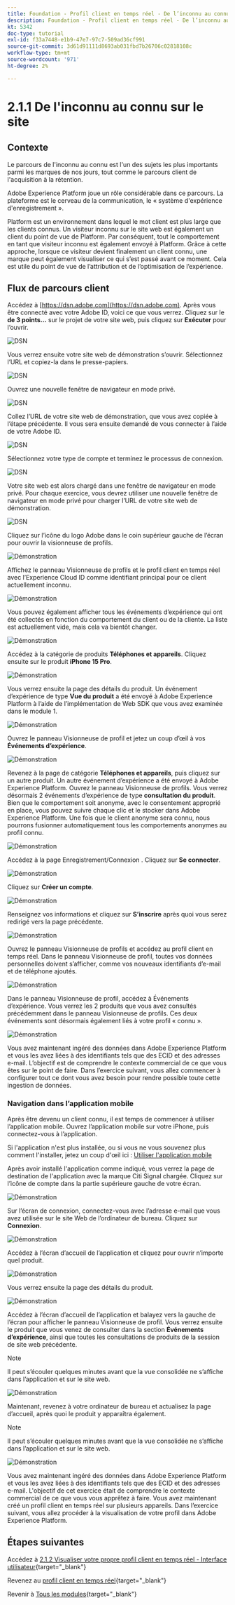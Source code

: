 ```yaml
---
title: Foundation - Profil client en temps réel - De l’inconnu au connu sur le site web
description: Foundation - Profil client en temps réel - De l’inconnu au connu sur le site web
kt: 5342
doc-type: tutorial
exl-id: f33a7448-e1b9-47e7-97c7-509ad36cf991
source-git-commit: 3d61d91111d8693ab031fbd7b26706c02818108c
workflow-type: tm+mt
source-wordcount: '971'
ht-degree: 2%

---
```


# 2.1.1 De l&#39;inconnu au connu sur le site

## Contexte

Le parcours de l&#39;inconnu au connu est l&#39;un des sujets les plus importants parmi les marques de nos jours, tout comme le parcours client de l&#39;acquisition à la rétention.

Adobe Experience Platform joue un rôle considérable dans ce parcours. La plateforme est le cerveau de la communication, le « système d&#39;expérience d&#39;enregistrement ».

Platform est un environnement dans lequel le mot client est plus large que les clients connus. Un visiteur inconnu sur le site web est également un client du point de vue de Platform. Par conséquent, tout le comportement en tant que visiteur inconnu est également envoyé à Platform. Grâce à cette approche, lorsque ce visiteur devient finalement un client connu, une marque peut également visualiser ce qui s’est passé avant ce moment. Cela est utile du point de vue de l’attribution et de l’optimisation de l’expérience.

## Flux de parcours client

Accédez à [https://dsn.adobe.com](https://dsn.adobe.com). Après vous être connecté avec votre Adobe ID, voici ce que vous verrez. Cliquez sur le **de 3 points...** sur le projet de votre site web, puis cliquez sur **Exécuter** pour l’ouvrir.

![DSN ](./../../datacollection/dc1.1/images/web8.png)

Vous verrez ensuite votre site web de démonstration s’ouvrir. Sélectionnez l’URL et copiez-la dans le presse-papiers.

![DSN ](../../../getting-started/gettingstarted/images/web3.png)

Ouvrez une nouvelle fenêtre de navigateur en mode privé.

![DSN ](../../../getting-started/gettingstarted/images/web4.png)

Collez l’URL de votre site web de démonstration, que vous avez copiée à l’étape précédente. Il vous sera ensuite demandé de vous connecter à l’aide de votre Adobe ID.

![DSN ](../../../getting-started/gettingstarted/images/web5.png)

Sélectionnez votre type de compte et terminez le processus de connexion.

![DSN ](../../../getting-started/gettingstarted/images/web6.png)

Votre site web est alors chargé dans une fenêtre de navigateur en mode privé. Pour chaque exercice, vous devrez utiliser une nouvelle fenêtre de navigateur en mode privé pour charger l’URL de votre site web de démonstration.

![DSN ](../../../getting-started/gettingstarted/images/web7.png)

Cliquez sur l’icône du logo Adobe dans le coin supérieur gauche de l’écran pour ouvrir la visionneuse de profils.

![Démonstration](../../datacollection/dc1.2/images/pv1.png)

Affichez le panneau Visionneuse de profils et le profil client en temps réel avec l’Experience Cloud ID **&#x200B;**&#x200B;comme identifiant principal pour ce client actuellement inconnu.

![Démonstration](../../datacollection/dc1.2/images/pv2.png)

Vous pouvez également afficher tous les événements d’expérience qui ont été collectés en fonction du comportement du client ou de la cliente. La liste est actuellement vide, mais cela va bientôt changer.

![Démonstration](../../datacollection/dc1.2/images/pv3.png)

Accédez à la catégorie de produits **Téléphones et appareils**. Cliquez ensuite sur le produit **iPhone 15 Pro**.

![Démonstration](../../datacollection/dc1.2/images/pv4.png)

Vous verrez ensuite la page des détails du produit. Un événement d’expérience de type **Vue du produit** a été envoyé à Adobe Experience Platform à l’aide de l’implémentation de Web SDK que vous avez examinée dans le module 1.

![Démonstration](../../datacollection/dc1.2/images/pv5.png)

Ouvrez le panneau Visionneuse de profil et jetez un coup d’œil à vos **Événements d’expérience**.

![Démonstration](../../datacollection/dc1.2/images/pv6.png)

Revenez à la page de catégorie **Téléphones et appareils**, puis cliquez sur un autre produit. Un autre événement d’expérience a été envoyé à Adobe Experience Platform. Ouvrez le panneau Visionneuse de profils. Vous verrez désormais 2 événements d’expérience de type **consultation du produit**. Bien que le comportement soit anonyme, avec le consentement approprié en place, vous pouvez suivre chaque clic et le stocker dans Adobe Experience Platform. Une fois que le client anonyme sera connu, nous pourrons fusionner automatiquement tous les comportements anonymes au profil connu.

![Démonstration](../../datacollection/dc1.2/images/pv7.png)

Accédez à la page Enregistrement/Connexion . Cliquez sur **Se connecter**.

![Démonstration](../../datacollection/dc1.2/images/pv8.png)

Cliquez sur **Créer un compte**.

![Démonstration](../../datacollection/dc1.2/images/pv9.png)

Renseignez vos informations et cliquez sur **S’inscrire** après quoi vous serez redirigé vers la page précédente.

![Démonstration](../../datacollection/dc1.2/images/pv10.png)

Ouvrez le panneau Visionneuse de profils et accédez au profil client en temps réel. Dans le panneau Visionneuse de profil, toutes vos données personnelles doivent s’afficher, comme vos nouveaux identifiants d’e-mail et de téléphone ajoutés.

![Démonstration](../../datacollection/dc1.2/images/pv11.png)

Dans le panneau Visionneuse de profil, accédez à Événements d’expérience. Vous verrez les 2 produits que vous avez consultés précédemment dans le panneau Visionneuse de profils. Ces deux événements sont désormais également liés à votre profil « connu ».

![Démonstration](../../datacollection/dc1.2/images/pv12.png)

Vous avez maintenant ingéré des données dans Adobe Experience Platform et vous les avez liées à des identifiants tels que des ECID et des adresses e-mail. L’objectif est de comprendre le contexte commercial de ce que vous êtes sur le point de faire. Dans l’exercice suivant, vous allez commencer à configurer tout ce dont vous avez besoin pour rendre possible toute cette ingestion de données.

### Navigation dans l’application mobile

Après être devenu un client connu, il est temps de commencer à utiliser l’application mobile. Ouvrez l’application mobile sur votre iPhone, puis connectez-vous à l’application.

Si l&#39;application n&#39;est plus installée, ou si vous ne vous souvenez plus comment l&#39;installer, jetez un coup d&#39;œil ici : [Utiliser l&#39;application mobile](../../../getting-started/gettingstarted/ex5.md)

Après avoir installé l&#39;application comme indiqué, vous verrez la page de destination de l&#39;application avec la marque Citi Signal chargée. Cliquez sur l’icône de compte dans la partie supérieure gauche de votre écran.

![Démonstration](./images/app_hp1.png)

Sur l’écran de connexion, connectez-vous avec l’adresse e-mail que vous avez utilisée sur le site Web de l’ordinateur de bureau. Cliquez sur **Connexion**.

![Démonstration](./images/app_acc.png)

Accédez à l’écran d’accueil de l’application et cliquez pour ouvrir n’importe quel produit.

![Démonstration](./images/app_hp.png)

Vous verrez ensuite la page des détails du produit.

![Démonstration](./images/app_galaxy.png)

Accédez à l’écran d’accueil de l’application et balayez vers la gauche de l’écran pour afficher le panneau Visionneuse de profil. Vous verrez ensuite le produit que vous venez de consulter dans la section **Événements d’expérience**, ainsi que toutes les consultations de produits de la session de site web précédente.

>[!NOTE]
>
>Il peut s’écouler quelques minutes avant que la vue consolidée ne s’affiche dans l’application et sur le site web.

![Démonstration](./images/app_after_galaxy.png)

Maintenant, revenez à votre ordinateur de bureau et actualisez la page d’accueil, après quoi le produit y apparaîtra également.

>[!NOTE]
>
>Il peut s’écouler quelques minutes avant que la vue consolidée ne s’affiche dans l’application et sur le site web.

![Démonstration](./images/web_x_aftermobile.png)

Vous avez maintenant ingéré des données dans Adobe Experience Platform et vous les avez liées à des identifiants tels que des ECID et des adresses e-mail. L&#39;objectif de cet exercice était de comprendre le contexte commercial de ce que vous vous apprêtez à faire. Vous avez maintenant créé un profil client en temps réel sur plusieurs appareils. Dans l’exercice suivant, vous allez procéder à la visualisation de votre profil dans Adobe Experience Platform.

## Étapes suivantes

Accédez à [2.1.2 Visualiser votre propre profil client en temps réel - Interface utilisateur](./ex2.md){target="_blank"}

Revenez au [profil client en temps réel](./real-time-customer-profile.md){target="_blank"}

Revenir à [Tous les modules](./../../../../overview.md){target="_blank"}
